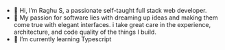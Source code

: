- 👋 Hi, I’m Raghu S, a passionate self-taught full stack web developer.
- 👀 My passion for software lies with dreaming up ideas and making them come true with elegant interfaces. i take great care in the experience, architecture, and code quality of the things I build.
- 🌱 I’m currently learning Typescript

<!---
raghu04/raghu04 is a ✨ special ✨ repository because its `README.md` (this file) appears on your GitHub profile.
You can click the Preview link to take a look at your changes.
--->
